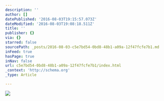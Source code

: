 ```yaml
---
description: ''
author: []
datePublished: '2016-08-03T19:15:57.073Z'
dateModified: '2016-08-03T19:08:18.511Z'
title: ''
publisher: {}
via: {}
starred: false
sourcePath: _posts/2016-08-03-c5e7bd54-0bd8-48b1-a09a-12f47fcfe7b1.md
inFeed: true
hasPage: true
inNav: false
url: c5e7bd54-0bd8-48b1-a09a-12f47fcfe7b1/index.html
_context: 'http://schema.org'
_type: Article

---
```

![](https://the-grid-user-content.s3-us-west-2.amazonaws.com/f253e402-af38-4b29-891a-4238887324ba.png)